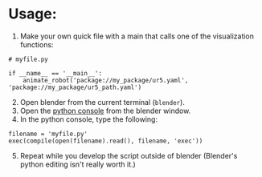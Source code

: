 # Usage:
1. Make your own quick file with a main that calls one of the visualization functions:
```
# myfile.py

if __name__ == '__main__':
    animate_robot('package://my_package/ur5.yaml', 'package://my_package/ur5_path.yaml')
```
2. Open blender from the current terminal (`blender`).
3. Open the [python console](https://docs.blender.org/manual/en/dev/editors/python_console.html) from the blender window.
4. In the python console, type the following:
 ```
 filename = 'myfile.py'
 exec(compile(open(filename).read(), filename, 'exec'))
 ```
 
5. Repeat while you develop the script outside of blender
    (Blender's python editing isn't really worth it.)
